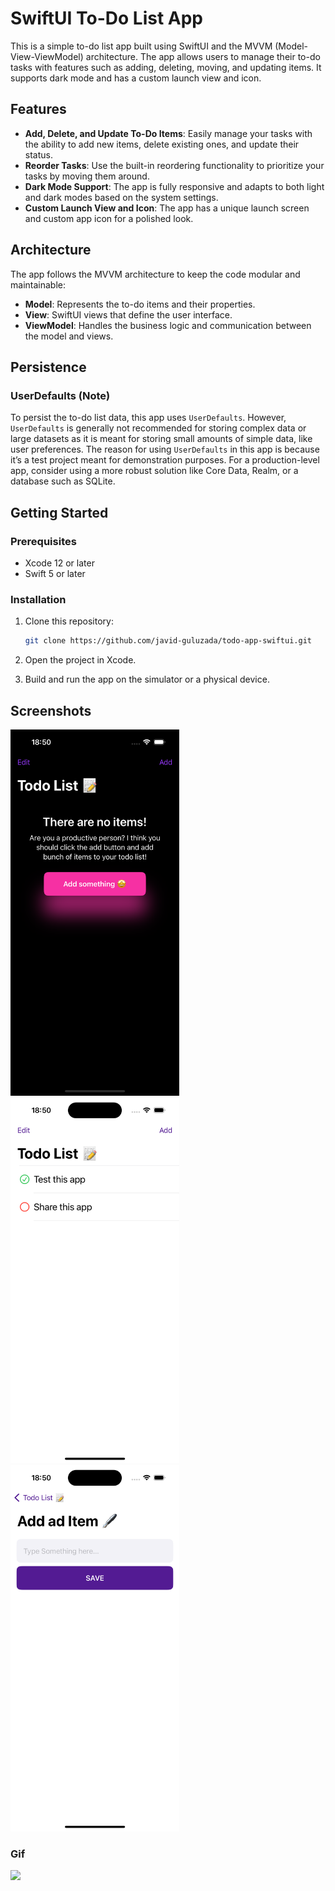 # SwiftUI To-Do List App

This is a simple to-do list app built using SwiftUI and the MVVM (Model-View-ViewModel) architecture. The app allows users to manage their to-do tasks with features such as adding, deleting, moving, and updating items. It supports dark mode and has a custom launch view and icon.

## Features

- **Add, Delete, and Update To-Do Items**: Easily manage your tasks with the ability to add new items, delete existing ones, and update their status.
- **Reorder Tasks**: Use the built-in reordering functionality to prioritize your tasks by moving them around.
- **Dark Mode Support**: The app is fully responsive and adapts to both light and dark modes based on the system settings.
- **Custom Launch View and Icon**: The app has a unique launch screen and custom app icon for a polished look.

## Architecture

The app follows the MVVM architecture to keep the code modular and maintainable:
- **Model**: Represents the to-do items and their properties.
- **View**: SwiftUI views that define the user interface.
- **ViewModel**: Handles the business logic and communication between the model and views.

## Persistence

### UserDefaults (Note)
To persist the to-do list data, this app uses `UserDefaults`. However, `UserDefaults` is generally not recommended for storing complex data or large datasets as it is meant for storing small amounts of simple data, like user preferences. The reason for using `UserDefaults` in this app is because it’s a test project meant for demonstration purposes. For a production-level app, consider using a more robust solution like Core Data, Realm, or a database such as SQLite.

## Getting Started

### Prerequisites
- Xcode 12 or later
- Swift 5 or later

### Installation

1. Clone this repository:
   ```bash
   git clone https://github.com/javid-guluzada/todo-app-swiftui.git
   ```

2. Open the project in Xcode.

3. Build and run the app on the simulator or a physical device.

## Screenshots

<img src="https://github.com/javid-guluzada/todo-app-swiftui/blob/675f69a5cdc85f5a36fc0b73782f114ea3b24ea8/screenshots/screenshot_1.png?raw=true" width="270">  <img src="https://github.com/javid-guluzada/todo-app-swiftui/blob/675f69a5cdc85f5a36fc0b73782f114ea3b24ea8/screenshots/screenshot_2.png?raw=true" width="270">  <img src="https://github.com/javid-guluzada/todo-app-swiftui/blob/675f69a5cdc85f5a36fc0b73782f114ea3b24ea8/screenshots/screenshot_3.png?raw=true" width="270">

### Gif

<img src="https://github.com/javid-guluzada/todo-app-swiftui/blob/675f69a5cdc85f5a36fc0b73782f114ea3b24ea8/screenshots/todo-app-swiftui.gif?raw=true" width="270">
